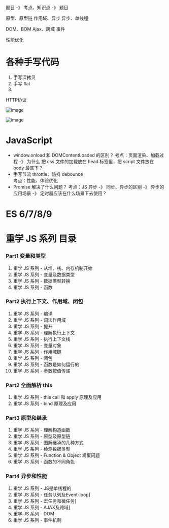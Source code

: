 
题目 -》 考点、知识点 -》 题目

原型、原型链
作用域、异步
异步、单线程

DOM、BOM
Ajax、跨域
事件

性能优化


# 各种手写代码
1. 手写深拷贝
2. 手写 flat
3. 

HTTP协议

![image](https://user-images.githubusercontent.com/22387652/88448616-32143480-ce72-11ea-876d-035e71625625.png)

![image](https://user-images.githubusercontent.com/22387652/88448656-a9e25f00-ce72-11ea-8333-f98e9ae17ebb.png)

# JavaScript


- window.onload 和 DOMContentLoaded 的区别？
    考点：页面渲染、加载过程 -》 为什么 把 css 文件的加载放在 head 标签里，把 script 文件放在 body 最底下？
- 手写节流 throttle、防抖 debounce   
    考点：性能、体验优化
- Promise 解决了什么问题？
    考点：JS 异步 -》 同步、异步的区别 -》 异步的应用场景 -》 定时器应该在什么场景下去使用？





# ES 6/7/8/9

# 重学 JS 系列 目录
### Part1 变量和类型
1. 重学 JS 系列 - 从堆、栈、内存机制开始
2. 重学 JS 系列 - 变量及数据类型
3. 重学 JS 系列 - 数据类型转换
4. 重学 JS 系列 - 函数

### Part2 执行上下文、作用域、闭包
1. 重学 JS 系列 - 编译
2. 重学 JS 系列 - 词法作用域
3. 重学 JS 系列 - 提升
4. 重学 JS 系列 - 理解执行上下文
5. 重学 JS 系列 - 执行上下文栈
6. 重学 JS 系列 - 变量对象
7. 重学 JS 系列 - 作用域链
8. 重学 JS 系列 - 闭包
9. 重学 JS 系列 - 函数是如何运行的
10. 重学 JS 系列 - 参数按值传递

### Part2 全面解析 this
1. 重学 JS 系列 - this call 和 apply 原理及应用
3. 重学 JS 系列 - bind 原理及应用

### Part3 原型和继承
1. 重学 JS 系列 - 理解构造函数
2. 重学 JS 系列 - 原型及原型链
3. 重学 JS 系列 - 图解继承的几种方式
4. 重学 JS 系列 - 检测数据类型
5. 重学 JS 系列 - Function & Object 鸡蛋问题
6. 重学 JS 系列 - 函数的不同角色

### Part4 异步和性能

1. 重学 JS 系列 - JS是单线程的
2. 重学 JS 系列 - 任务队列及Event-loop]
3. 重学 JS 系列 - 宏任务和微任务]
4. 重学 JS 系列 - AJAX及跨域]
5. 重学 JS 系列 - DOM
6. 重学 JS 系列 - 事件机制



<!-- # JS 专题系列目录
- JS专题系列（1）- 字符串（回流等）
- JS专题系列（2）- 数组（去重、扁平化、最值等）
- JS专题系列（3）- 深浅拷贝
- JS专题系列（4）- 防抖、节流
- JS专题系列（5）- 性能优化
- JS专题系列（6）- 正则 -->

